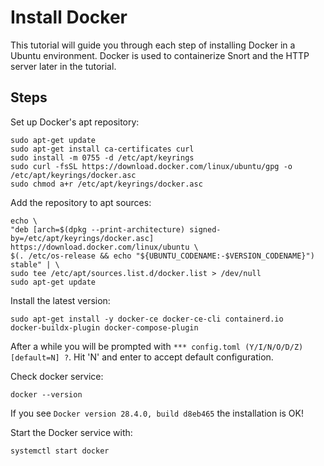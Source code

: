 # Install Docker
This tutorial will guide you through each step of installing Docker in a Ubuntu environment. Docker is used to containerize Snort and the HTTP server later in the tutorial. 

## Steps
Set up Docker's apt repository: 
```
sudo apt-get update
sudo apt-get install ca-certificates curl
sudo install -m 0755 -d /etc/apt/keyrings
sudo curl -fsSL https://download.docker.com/linux/ubuntu/gpg -o /etc/apt/keyrings/docker.asc
sudo chmod a+r /etc/apt/keyrings/docker.asc
```

Add the repository to apt sources:
```
echo \
"deb [arch=$(dpkg --print-architecture) signed-by=/etc/apt/keyrings/docker.asc] https://download.docker.com/linux/ubuntu \
$(. /etc/os-release && echo "${UBUNTU_CODENAME:-$VERSION_CODENAME}") stable" | \
sudo tee /etc/apt/sources.list.d/docker.list > /dev/null
sudo apt-get update
```

Install the latest version: 
  
```
sudo apt-get install -y docker-ce docker-ce-cli containerd.io 
docker-buildx-plugin docker-compose-plugin
```

After a while you will be prompted with `*** config.toml (Y/I/N/O/D/Z) [default=N] ?`. Hit 'N' and enter to accept default configuration.

Check docker service:
```
docker --version
```
If you see `Docker version 28.4.0, build d8eb465` the installation is OK!

Start the Docker service with:
```bash
systemctl start docker
```